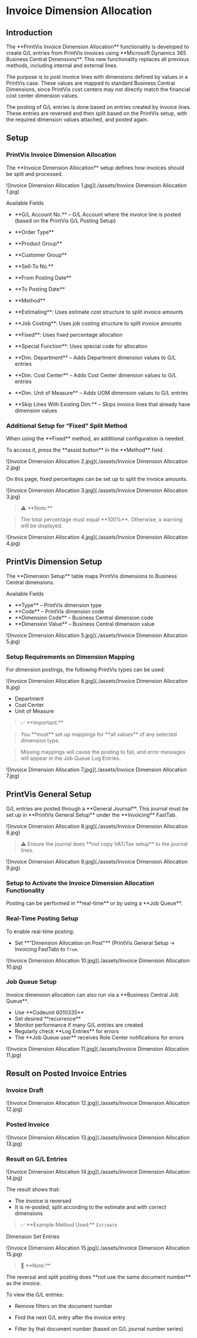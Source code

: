 ﻿# Invoice Dimension Allocation

## Introduction

The \*\*PrintVis Invoice Dimension Allocation\*\* functionality is developed to create G/L entries from PrintVis invoices using \*\*Microsoft Dynamics 365 Business Central Dimensions\*\*. This new functionality replaces all previous methods, including internal and external lines.


The purpose is to post invoice lines with dimensions defined by values in a PrintVis case. These values are mapped to standard Business Central Dimensions, since PrintVis cost centers may not directly match the financial cost center dimension values.



The posting of G/L entries is done based on entries created by invoice lines. These entries are reversed and then split based on the PrintVis setup, with the required dimension values attached, and posted again.


## Setup


### PrintVis Invoice Dimension Allocation


The \*\*Invoice Dimension Allocation\*\* setup defines how invoices should be split and processed.


![Invoice Dimension Allocation 1.jpg](./assets/Invoice Dimension Allocation 1.jpg)


 Available Fields

- \*\*G/L Account No.\*\* – G/L Account where the invoice line is posted (based on the PrintVis G/L Posting Setup)
- \*\*Order Type\*\*
- \*\*Product Group\*\*
- \*\*Customer Group\*\*
- \*\*Sell-To No.\*\*
- \*\*From Posting Date\*\*
- \*\*To Posting Date\*\*
- \*\*Method\*\* 

- \*\*Estimating\*\*: Uses estimate cost structure to split invoice amounts  
- \*\*Job Costing\*\*: Uses job costing structure to split invoice amounts  
- \*\*Fixed\*\*: Uses fixed percentage allocation  
- \*\*Special Function\*\*: Uses special code for allocation

- \*\*Dim. Department\*\* – Adds Department dimension values to G/L entries
- \*\*Dim. Cost Center\*\* – Adds Cost Center dimension values to G/L entries
- \*\*Dim. Unit of Measure\*\* – Adds UOM dimension values to G/L entries
- \*\*Skip Lines With Existing Dim.\*\* – Skips invoice lines that already have dimension values


### Additional Setup for “Fixed” Split Method


When using the \*\*Fixed\*\* method, an additional configuration is needed.


To access it, press the \*\*assist button\*\* in the \*\*Method\*\* field.


![Invoice Dimension Allocation 2.jpg](./assets/Invoice Dimension Allocation 2.jpg)


On this page, fixed percentages can be set up to split the invoice amounts.


![Invoice Dimension Allocation 3.jpg](./assets/Invoice Dimension Allocation 3.jpg)


> ⚠️ \*\*Note:\*\*  

> The total percentage must equal \*\*100%\*\*. Otherwise, a warning will be displayed.


![Invoice Dimension Allocation 4.jpg](./assets/Invoice Dimension Allocation 4.jpg)


## PrintVis Dimension Setup


The \*\*Dimension Setup\*\* table maps PrintVis dimensions to Business Central dimensions.


Available Fields


- \*\*Type\*\* – PrintVis dimension type
- \*\*Code\*\* – PrintVis dimension code
- \*\*Dimension Code\*\* – Business Central dimension code
- \*\*Dimension Value\*\* – Business Central dimension value


![Invoice Dimension Allocation 5.jpg](./assets/Invoice Dimension Allocation 5.jpg)


### Setup Requirements on Dimension Mapping

For dimension postings, the following PrintVis types can be used:


![Invoice Dimension Allocation 6.jpg](./assets/Invoice Dimension Allocation 6.jpg)

- Department  
- Cost Center  
- Unit of Measure


> ✅ \*\*Important:\*\*  

> You \*\*must\*\* set up mappings for \*\*all values\*\* of any selected dimension type.  

> Missing mappings will cause the posting to fail, and error messages will appear in the Job Queue Log Entries.

![Invoice Dimension Allocation 7.jpg](./assets/Invoice Dimension Allocation 7.jpg)


## PrintVis General Setup

G/L entries are posted through a \*\*General Journal\*\*. This journal must be set up in \*\*PrintVis General Setup\*\* under the \*\*Invoicing\*\* FastTab.


![Invoice Dimension Allocation 8.jpg](./assets/Invoice Dimension Allocation 8.jpg)


> ⚠️ Ensure the journal does \*\*not copy VAT/Tax setup\*\* to the journal lines.


![Invoice Dimension Allocation 9.jpg](./assets/Invoice Dimension Allocation 9.jpg)


### Setup to Activate the Invoice Dimension Allocation Functionality

Posting can be performed in \*\*real-time\*\* or by using a \*\*Job Queue\*\*.

### Real-Time Posting Setup

To enable real-time posting:

- Set \*\*"Dimension Allocation on Post"\*\* (PrintVis General Setup → Invoicing FastTab) to `True`.

![Invoice Dimension Allocation 10.jpg](./assets/Invoice Dimension Allocation 10.jpg)


### Job Queue Setup

Invoice dimension allocation can also run via a \*\*Business Central Job Queue\*\*.

- Use \*\*Codeunit 6010335\*\*
- Set desired \*\*recurrence\*\*
- Monitor performance if many G/L entries are created
- Regularly check \*\*Log Entries\*\* for errors
- The \*\*Job Queue user\*\* receives Role Center notifications for errors


![Invoice Dimension Allocation 11.jpg](./assets/Invoice Dimension Allocation 11.jpg)


## Result on Posted Invoice Entries


### Invoice Draft

![Invoice Dimension Allocation 12.jpg](./assets/Invoice Dimension Allocation 12.jpg)


### Posted Invoice

![Invoice Dimension Allocation 13.jpg](./assets/Invoice Dimension Allocation 13.jpg)

### Result on G/L Entries

![Invoice Dimension Allocation 14.jpg](./assets/Invoice Dimension Allocation 14.jpg)

The result shows that:

- The invoice is reversed
- It is re-posted, split according to the estimate and with correct dimensions


> ✅ \*\*Example Method Used:\*\* `Estimate`


Dimension Set Entries


![Invoice Dimension Allocation 15.jpg](./assets/Invoice Dimension Allocation 15.jpg)


> 📌 \*\*Note:\*\*  

 The reversal and split posting does \*\*not use the same document number\*\* as the invoice.  

 To view the G/L entries:

- Remove filters on the document number

- Find the next G/L entry after the invoice entry

- Filter by that document number (based on G/L journal number series)
